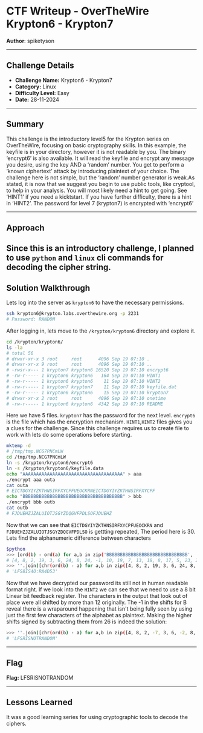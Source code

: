 # CTF Writeup - **OverTheWire Krypton6 - Krypton7**

**Author**: spiketyson 

---

## Challenge Details

- **Challenge Name:** Krypton6 - Krypton7
- **Category:** Linux
- **Difficulty Level:** Easy
- **Date:** 28-11-2024

---

## Summary

This challenge is the introductory level5 for the Krypton series on OverTheWire, focusing on basic cryptography skills.  In this example, the keyfile is in your directory, however it is not readable by you. The binary ‘encrypt6’ is also available. It will read the keyfile and encrypt any message you desire, using the key AND a ‘random’ number. You get to perform a ‘known ciphertext’ attack by introducing plaintext of your choice. The challenge here is not simple, but the ‘random’ number generator is weak.As stated, it is now that we suggest you begin to use public tools, like cryptool, to help in your analysis. You will most likely need a hint to get going. See ‘HINT1’ if you need a kicktstart. If you have further difficulty, there is a hint in ‘HINT2’. The password for level 7 (krypton7) is encrypted with ‘encrypt6’

---

## Approach

Since this is an introductory challenge, I planned to use `python` and `linux` cli commands for decoding the cipher string.
---

## Solution Walkthrough

Lets log into the server as `krypton6` to have the necessary permissions. 

```bash
ssh krypton6@krypton.labs.overthewire.org -p 2231
# Password: RANDOM
```

After logging in, lets move to the `/krypton/krypton6` directory and explore it.

```bash
cd /krypton/krypton6/
ls -la
# total 56
# drwxr-xr-x 3 root     root      4096 Sep 19 07:10 .
# drwxr-xr-x 9 root     root      4096 Sep 19 07:10 ..
# -rwsr-x--- 1 krypton7 krypton6 16520 Sep 19 07:10 encrypt6
# -rw-r----- 1 krypton6 krypton6   164 Sep 19 07:10 HINT1
# -rw-r----- 1 krypton6 krypton6    11 Sep 19 07:10 HINT2
# -rw-r----- 1 krypton7 krypton7    11 Sep 19 07:10 keyfile.dat
# -rw-r----- 1 krypton6 krypton6    15 Sep 19 07:10 krypton7
# drwxr-xr-x 2 root     root      4096 Sep 19 07:10 onetime
# -rw-r----- 1 krypton6 krypton6  4342 Sep 19 07:10 README
```

Here we have 5 files. `krypton7` has the password for the next level. `encrypt6` is the file which has the encryption mechanism. `HINT1`,`HINT2` files gives you a clues for the challenge. Since this challenge requires us to create file to work with lets do some operations before starting.
```bash
mktemp -d 
# /tmp/tmp.NCG7PNCmLW
cd /tmp/tmp.NCG7PNCmLW
ln -s /krypton/krypton6/encrypt6
ln -s /krypton/krypton6/keyfile.data
echo "AAAAAAAAAAAAAAAAAAAAAAAAAAAAAAAAAAAAA" > aaa
./encrypt aaa outa
cat outa
# EICTDGYIYZKTHNSIRFXYCPFUEOCKRNEICTDGYIYZKTHNSIRFXYCPF
echo "BBBBBBBBBBBBBBBBBBBBBBBBBBBBBBBBBBBBB" > bbb
./encrypt bbb outb
cat outb
# FJDUEHZJZALUIOTJSGYZDQGVFPDLSOFJDUEHZ
```

Now that we can see that `EICTDGYIYZKTHNSIRFXYCPFUEOCKRN` and `FJDUEHZJZALUIOTJSGYZDQGVFPDLSO` is gettting repeated, The period here is 30. Lets find the alphanumeric difference between characters 

```bash
$python
>>> [ord(b) - ord(a) for a,b in zip('BBBBBBBBBBBBBBBBBBBBBBBBBBBBBB', 'FJDUEHZJZALUIOTJSGYZDQGVFPDLSO')]
# [4, 8, 2, 19, 3, 6, 24, 8, 24, -1, 10, 19, 7, 13, 18, 8, 17, 5, 23, 24, 2, 15, 5, 20, 4, 14, 2, 10, 17, 13]
>>> ''.join([chr(ord(b) - a) for a,b in zip([4, 8, 2, 19, 3, 6, 24, 8, 24, -1, 10, 19, 7, 13, 18], 'PNUKLYLWRQKGKBE')])
# 'LFS8IS4O:RA4D53'
```

Now that we have decrypted our password its still not in human readable format right. If we look into the `HINT2` we can see that we need to use a 8 bit Linear bit feedback register. The characters in the output that look out of place were all shifted by more than 12 originally. The -1 in the shifts for B reveal there is a wraparound happening that isn't being fully seen by using just the first few characters of the alphabet as plaintext. Making the higher shifts signed by subtracting them from 26 is indeed the solution:

```bash
>>> ''.join([chr(ord(b) - a) for a,b in zip([4, 8, 2, -7, 3, 6, -2, 8, -2, -1, 10, -7, 7, -13, -8], 'PNUKLYLWRQKGKBE')])
# 'LFSRISNOTRANDOM'
```


---

## Flag

**Flag:** LFSRISNOTRANDOM

---

## Lessons Learned

It was a good learning series for using cryptographic tools to decode the ciphers.
